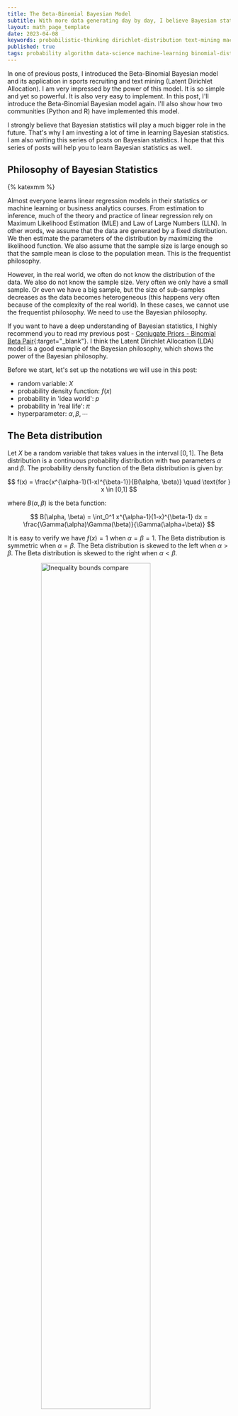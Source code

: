 ```yaml
---
title: The Beta-Binomial Bayesian Model
subtitle: With more data generating day by day, I believe Bayesian statistics is the way to go. That's why I'm writing this series of posts on Bayesian statistics. In this post, I'll introduce the Beta-Binomial Bayesian model again. I'll also show how two communities (Python and R) have implemented this model.
layout: math_page_template
date: 2023-04-08
keywords: probabilistic-thinking dirichlet-distribution text-mining machine-learning bayesian-inference bayesian-statistics 
published: true
tags: probability algorithm data-science machine-learning binomial-distribution bayesian-statistics beta-distribution conjugate-prior
---
```



In one of previous posts, I introduced the Beta-Binomial Bayesian model and its application in sports recruiting and text mining (Latent Dirichlet Allocation). I am very impressed by the power of this model. It is so simple and yet so powerful. It is also very easy to implement. In this post, I'll introduce the Beta-Binomial Bayesian model again. I'll also show how two communities (Python and R) have implemented this model.

I strongly believe that Bayesian statistics will play a much bigger role in the future. That's why I am investing a lot of time in learning Bayesian statistics. I am also writing this series of posts on Bayesian statistics. I hope that this series of posts will help you to learn Bayesian statistics as well.

## Philosophy of Bayesian Statistics

{% katexmm %}

Almost everyone learns linear regression models in their statistics or machine learning or business analytics courses. From estimation to inference, much of the theory and practice of linear regression rely on Maximum Likelihood Estimation (MLE) and Law of Large Numbers (LLN). In other words, we assume that the data are generated by a fixed distribution. We then estimate the parameters of the distribution by maximizing the likelihood function. We also assume that the sample size is large enough so that the sample mean is close to the population mean. This is the frequentist philosophy.

However, in the real world, we often do not know the distribution of the data. We also do not know the sample size. Very often we only have a small sample. Or even we have a big sample, but the size of sub-samples decreases as the data becomes heterogeneous (this happens very often because of the complexity of the real world). In these cases, we cannot use the frequentist philosophy. We need to use the Bayesian philosophy.

If you want to have a deep understanding of Bayesian statistics, I highly recommend you to read my previous post  - [Conjugate Priors - Binomial Beta Pair](https://oceanumeric.github.io/math/2023/03/conjugate-priors){:target="_blank"}. I think the Latent Dirichlet Allocation (LDA) model is a good example of the Bayesian philosophy, which shows the power of the Bayesian philosophy.


Before we start, let's set up the notations we will use in this post:

- random variable: $X$
- probability density function: $f(x)$
- probability in 'idea world': $p$
- probability in 'real life': $\pi$
- hyperparameter: $\alpha, \beta, \cdots$


## The Beta distribution



Let $X$ be a random variable that takes values in the interval $[0,1]$. The Beta distribution is a continuous probability distribution with two parameters $\alpha$ and $\beta$. The probability density function of the Beta distribution is given by:

$$
f(x) = \frac{x^{\alpha-1}(1-x)^{\beta-1}}{B(\alpha, \beta)} \quad \text{for } x \in [0,1]
$$

where $B(\alpha, \beta)$ is the beta function:  

$$
B(\alpha, \beta) = \int_0^1 x^{\alpha-1}(1-x)^{\beta-1} dx = \frac{\Gamma(\alpha)\Gamma(\beta)}{\Gamma(\alpha+\beta)}
$$

It is easy to verify we have $f(x) = 1$ when $\alpha = \beta = 1$. The Beta distribution is symmetric when $\alpha = \beta$. The Beta distribution is skewed to the left when $\alpha > \beta$. The Beta distribution is skewed to the right when $\alpha < \beta$.

<div class='figure'>
    <img src="/math/images/beta_dist.png"
         alt="Inequality bounds compare"
         style="width: 70%; display: block; margin: 0 auto;"/>
    <div class='caption'>
        <span class='caption-label'>Figure 1.</span> The plot of the beta distribution with different values of $\alpha$ and $\beta$.
    </div>
</div>
 

Now, let's list some properties of the Beta distribution. 

$$
\begin{aligned}
\text{E}[X] &= \int x \cdot f(x) dx =  \frac{\alpha}{\alpha + \beta} \\
\text{Var}[X] &= \int (x - \mathrm{E}(x))^2 \cdot  f(x) dx =  \frac{\alpha \beta}{(\alpha + \beta)^2(\alpha + \beta + 1)} \\
\text{Mode}[X] &= \argmax_x f(x) =  \frac{\alpha - 1}{\alpha + \beta - 2} 
\end{aligned}
$$

It is important to know that $\alpha, \beta$ could be any real numbers with $\alpha > 0$ and $\beta > 0$. 


<div class='figure'>
    <img src="/math/images/beta_distribution.png"
         alt="Inequality bounds compare"
         style="width: 70%; display: block; margin: 0 auto;"/>
    <div class='caption'>
        <span class='caption-label'>Figure 2.</span> The plot of the beta distribution. 
    </div>
</div>


## A simple example

Let's consider a simple example. Suppose you are basketball coach. Now, you are recruiting a new player. You ask this player to shoot 10 free throws. Assume that the player's probability of making a free throw is $p$. We can model this process as a Binomial distribution with $n = 10$ and $p$.

$$
X \sim \text{Binomial}(n=10, p) = \binom{10}{x} p^x (1-p)^{10-x}
$$

Now, let's assume three different scenarios:

- Scenario 1: this player is a rookie, which means his probability of making a free throw is $p = 0.5$.
- Scenario 2: this player is a veteran, which means his probability of making a free throw is $p = 0.7$.
- Scenario 3: this player is a superstar, which means his probability of making a free throw is $p = 0.9$.

We plot the distribution of $X$ in the three scenarios in Figure 3.

<div class='figure'>
    <img src="/math/images/free_throws.png"
         alt="Inequality bounds compare"
         style="width: 70%; display: block; margin: 0 auto;"/>
    <div class='caption'>
        <span class='caption-label'>Figure 3.</span> The plot of binomial distribution with different values of $p$.
    </div>
</div>

Now, image that we ask this player to shoot 10 free throws. We observe that he makes 6 free throws. Can you tell which scenario is more likely? From figure 3, we can make

- Scenario 1: $p = 0.5$, $X = 6$, $f(x) = 0.205$
- Scenario 2: $p = 0.7$, $X = 6$, $f(x) = 0.200$
- Scenario 3: $p = 0.9$, $X = 6$, $f(x) = 0.011$

This means the likelihood of Scenario 3 is much smaller than the likelihood of Scenario 1 and Scenario 2. Therefore, we can conclude that the player is more likely to be a rookie or a veteran.

But, how confident are we about this conclusion? Right now, we only have one observation. We do not know the distribution of $X$. We do not know the sample size. We do not know the true value of $p$. We only know that the player is more likely to be a rookie or a veteran.

There are two ways to solve this problem. The first way is to use frequentist statistics. The second way is to use Bayesian statistics. 

With frequentist statistics, we can ask our friend to shoot 10 free throws again and again (let's say 5 round). Then, we can calculate the average of likelihood and make a conclusion.

With Bayesian statistics, we can use the Beta distribution to model the distribution of $p$. Then, we can use the posterior distribution to make a conclusion.

When should one use frequentist statistics and when should one use Bayesian statistics? The answer is that it depends on the problem. In this example, we can use either frequentist statistics or Bayesian statistics.

But for many problems, we can only use Bayesian statistics. For example, if we want to estimate the probability of a person having a disease, we can only use Bayesian statistics. We cannot use frequentist statistics because we do not have a large sample size.

You get the idea. Bayesian statistics is more flexible than frequentist statistics. But, Bayesian statistics is also more complicated than frequentist statistics, which needs a prior distribution and a posterior distribution.

### Tuning the hyperparameters for prior distribution

According to a post from [Wikipedia](https://en.wikipedia.org/wiki/Free_throw){:target="_blank"}, the average free throw percentage in the NBA is $0.75$. This means the average value of $p$ is $0.75$. The share of players who make more than $0.75$ is rare. This means the distribution of $p$ is skewed to the left. Therefore we have to choose a beta distribution with $\alpha > \beta$ and

$$
\mathrm{E}[p] = \frac{\alpha}{\alpha + \beta} = 0.75; \Rightarrow \alpha = 3 \beta 
$$

<div class='figure'>
    <img src="/math/images/tuning_beta.png"
         alt="Inequality bounds compare"
         style="width: 70%; display: block; margin: 0 auto;"/>
    <div class='caption'>
        <span class='caption-label'>Figure 4.</span> The plot of beta distribution with different values of $\alpha$ and $\beta$.
    </div>
</div>

Based on Figure 4, we choose $\alpha = 15$ and $\beta = 5$. Then, we can calculate the posterior distribution of $p$.

First, let's review the formula of the Bayesian update. The posterior distribution is

$$
\begin{aligned}
f(\theta | \text{data}) & = \frac{f(\text{data} | \theta) f(\theta)}{f(\text{data})}  \\
\text{posterior} &  \varpropto \frac{\text{likelihood} \cdot \text{prior}}{\text{evidence}}
\end{aligned}
$$

where $f(\text{data})$ is the evidence, which is the sum of the likelihood and the prior:

$$
f(\text{data}) = \int f(\text{data} | \theta) f(\theta) d\theta \quad \text{or} \quad f(\text{data}) = \sum_{i=1}^n f(\text{data} | \theta_i) f(\theta_i)
$$

We can calculate the posterior distribution of $p$ as follows (assume our player makes 6 free throws):

$$
\begin{aligned}
\pi(p |x=6, n = 10, alpha = 15, beta = 5) & = \mathrm{Beta}(p | \alpha + x, \beta + n - x) \\ 
& = \mathrm{Beta}(p | 15 + 6, 5 + 10 - 6) \\
& = \mathrm{Beta}(p | 21, 9)
\end{aligned}
$$

## Calculating the posterior distribution

Now, we can calculate the posterior distribution of $p$.

<div class='figure'>
    <img src="/math/images/free_throws_posterior.png"
         alt="Inequality bounds compare"
         style="width: 70%; display: block; margin: 0 auto;"/>
    <div class='caption'>
        <span class='caption-label'>Figure 5.</span> The plot of beta distribution and the posterior distribution of $p$.
    </div>
</div>

From Figure 5, we can see that the posterior distribution shifts to the left. This means the player is more likely to be a rookie or a veteran. How could interpret the posterior distribution?

If the blue curve is the prior distribution, which gives the probability of $p$ based on our prior knowledge. The red curve is the posterior distribution, which gives the probability of $p$ based on our prior knowledge and the observation.

In this example, the prior distribution gives the distribution of $p$ based on our observation of all NBA players. The posterior distribution gives the distribution of $p$ based on our observation of all NBA players and the observation of our player. 

The posterior distribution could be used to estimate the value of this basketball player. As it not just gives this player's free throw percentage, but also gives the uncertainty of this player's free throw percentage.


```python
# %%
import os
import itertools
import numpy as np
import scipy as sp
import pandas as pd
import matplotlib.pyplot as plt
import seaborn as sns


def plot_beta_dist():
    
    hyperparams = [1, 3, 10]
    alpha_beta = list(itertools.product(hyperparams, hyperparams))
    
    # random variable
    x = np.linspace(0, 1, 1000)
    
    fig, axes = plt.subplots(3, 3, figsize=(9, 8))
    axes = axes.flatten()
    for idx, (alpha, beta) in enumerate(alpha_beta):
        y = sp.stats.beta.pdf(x, alpha, beta)
        axes[idx].plot(x, y, "k-")
        axes[idx].set_ylim(0, 6)
        axes[idx].set_title(f"alpha={alpha}, beta={beta}")
    fig.subplots_adjust(hspace=0.5)
    # plt.savefig('./docs/math/images/beta_dist.png', dpi=300, bbox_inches='tight')
    

def free_throws():
    """Plot binomial distribution for free throws"""
    p_vals = [0.5, 0.7, 0.9]
    markers = ["ko-", "ko--", "ko:"]
    n = 10
    x = np.arange(0, n+1, 1)
    fig, ax = plt.subplots(figsize=(7, 3.5))
    for idx in range(len(p_vals)):
        p = p_vals[idx]
        y = sp.stats.binom.pmf(x, n, p)
        mk = markers[idx]
        ax.plot(x, y, mk, label=f"p={p}")
    # add a vertical line at x=6
    ax.axvline(x=6, color="b", linestyle="-.")
    ax.set_title("Binomial distribution for free throws")
    plt.legend()
    plt.savefig('./docs/math/images/free_throws.png', dpi=300,
                                    bbox_inches='tight')
        
def tuning_beta():
    """plot beta distribution for tuning parameters
    alpha = 3 beta 
    """
    hyperparams = [(3, 1), (15, 5), (30, 10)]
    fig, axes = plt.subplots(1, 3, figsize=(8.5, 3))
    axes = axes.flatten()
    for idx, (alpha, beta) in enumerate(hyperparams):
        x = np.linspace(0, 1, 1000)
        y = sp.stats.beta.pdf(x, alpha, beta)
        axes[idx].plot(x, y, "k-")
        axes[idx].set_ylim(0, 6)
        axes[idx].set_title(f"alpha={alpha}, beta={beta}")
    plt.savefig('./docs/math/images/tuning_beta.png', dpi=300,
                                    bbox_inches='tight')


def plot_posterior():
    x = np.linspace(0, 1, 1000)
    hyperparams = [(15, 5), (21, 9)]
    fig, ax = plt.subplots(figsize=(7, 3.5))
    for alpha, beta in hyperparams:
        y = sp.stats.beta.pdf(x, alpha, beta)
        ax.plot(x, y, label=f"alpha={alpha}, beta={beta}")
    ax.set_title("Posterior distribution for free throws")
    ax.set_xlabel("p")
    ax.set_ylabel("Density")
    plt.legend()
    fig.savefig('./docs/math/images/free_throws_posterior.png', dpi=300,
                                    bbox_inches='tight')


if __name__ == "__main__":
    print(os.getcwd())
    # plt.style.use('default')
    # plt.style.use('seaborn')
    # plot_beta_dist()
    # free_throws()
    # tuning_beta()
    plot_posterior()
```

## Baseball example

Let's take another example with the baseball data. To be honest, I do not know much about baseball. But I think this example is interesting.
I guess in baseball, you use batting average to measure the performance of a player. The batting average is the number of hits divided by the number of at bats. For example, if a player has 100 at bats and 30 hits, then the batting average is $0.3$. Again, I have no idea what those terms mean. 

The data is from a R package called [Lahman](https://cran.r-project.org/web/packages/Lahman/index.html){:target="_blank"}. The data contains the batting average of all players in the MLB from 1871 to 2016. 

|name           |    H|    AB(at bats)| average|
|:--------------|----:|-----:|-------:|
|Hank Aaron     | 3771| 12364|   0.305|
|Tommie Aaron   |  216|   944|   0.229|
|Andy Abad      |    2|    21|   0.095|
|John Abadie    |   11|    49|   0.224|
|Ed Abbaticchio |  772|  3044|   0.254|

Now, if we want to use the batting average to measure the performance of a player, we will face the issue of proportion. For example, if we want to measure the performance of a player who has 100 at bats and 30 hits, we will get a batting average of $0.3$. But if we want to measure the performance of a player who has 1000 at bats and 300 hits, we will get a batting average of $0.3$ again. But which player is better? For instance, the following table gives the top 5 players with the highest batting average. 

|name             |  H| AB| average|
|:----------------|--:|--:|-------:|
|Jeff Banister    |  1|  1|       1|
|Doc Bass         |  1|  1|       1|
|Steve Biras      |  2|  2|       1|
|C. B. Burns      |  1|  1|       1|
|Jackie Gallagher |  1|  1|       1|

If you look at the table, you can see that we could not say Jeff Banister is the best player.

The intuition is that we need to take into account the number of at bats because one could get lucky and get a lot of hits with a small number of at bats.


### Get a distribution as a prior

<div class='figure'>
    <img src="/math/images/baseball_batting_hist.png"
         alt="Inequality bounds compare"
         style="width: 70%; display: block; margin: 0 auto;"/>
    <div class='caption'>
        <span class='caption-label'>Figure 6.</span> The plot of the batting average of all players in the MLB from 1871 to 2016 and its fitted beta distribution.
    </div>
</div>

As it is shown in Figure 6, by fitting a beta distribution to the batting average, we can get a distribution as a prior. The parameters of the beta distribution are $\alpha=79.43$ and $\beta=228$, which means that the success probability is $0.2584$ and the number of trials is $307$.

Now we can use this prior to update the posterior distribution after we get new data. For example, if we get a new player who has 100 at bats and 30 hits, we can update the posterior distribution by using the following formula:

$$
\frac{30 + 79.43}{100 + 79.43 + 228} \approx 0.2686
$$

How about the player who has 10 at bats and 4 hits? We can update the posterior distribution by using the following formula:

$$
\frac{4 + 79.43}{10 + 79.43 + 228} \approx 0.2628
$$

Therefore, we can see that the posterior distribution is updated by the new data. Even though $4/10 > 30/100$, the posterior distribution is updated to a lower value. 

The following table gives the ranking of the top 5 players with the highest batting average after we update the posterior distribution.

|name                 |    H|   AB| average| posterior|
|:--------------------|----:|----:|-------:|---------:|
|Rogers Hornsby       | 2930| 8173|   0.358|     0.355|
|Shoeless Joe Jackson | 1772| 4981|   0.356|     0.350|
|Ed Delahanty         | 2597| 7510|   0.346|     0.342|
|Billy Hamilton       | 2164| 6283|   0.344|     0.340|
|Harry Heilmann       | 2660| 7787|   0.342|     0.338|

The following table gives the ranking of the worst 5 players with the lowest batting average after we update the posterior distribution.

|name           |   H|   AB| average| posterior|
|:--------------|---:|----:|-------:|---------:|
|Bill Bergen    | 516| 3028|   0.170|     0.178|
|Ray Oyler      | 221| 1265|   0.175|     0.191|
|John Vukovich  |  90|  559|   0.161|     0.195|
|John Humphries |  52|  364|   0.143|     0.195|
|George Baker   |  74|  474|   0.156|     0.196|


Notice that in each of these cases, empirical Bayes didn’t simply pick the players who had 1 or 2 at-bats. It found players who batted well, or poorly, across a long career. What a load off our minds: we can start using these empirical Bayes estimates in downstream analyses and algorithms, and not worry that we’re accidentally letting 0/1 or 1/1 cases ruin everything.


<div class='figure'>
    <img src="/math/images/baseball_posterior.png"
         alt="Inequality bounds compare"
         style="width: 70%; display: block; margin: 0 auto;"/>
    <div class='caption'>
        <span class='caption-label'>Figure 7.</span> The plot of the batting average of all players and its estimated average after we update the posterior distribution.
    </div>
</div>

Figure 7 tells us those who have high AB (at bats) serves as a benchmark for the performance of a player, which is used as a prior to update the posterior distribution. That's why dots with red color are located around diagonal line. Those who have low AB but high H (hits) are outliers. They (green dots) are shrinked to the blue dashed line, which makes them close to the average of the posterior distribution.

The idea behind the figure 7 is that we’ve moved all our estimates towards the average. How much it moves these estimates depends on how much evidence we have: if we have very little evidence (4 hits out of 10) we move it a lot, if we have a lot of evidence (300 hits out of 1000) we move it only a little. This is why we call this kind of process _“shrinking towards the prior”_.


## Conclusion

In this post we have discussed the concept of empirical Bayes and how to use it to update the posterior distribution. We have also discussed the application of empirical Bayes in baseball.

One can see that the key step in empirical Bayes is to get a prior distribution. That's why some scholars criticize empirical Bayes method subjectively. However, I think it is a good method to update the posterior distribution. It is easy to implement and it is easy to understand.

with more and more data, the posterior distribution will be more and more accurate. One could also construct the prior distribution by modeling different factors, such as the age of a player, the league of a player, etc. This will give us [Bayesian hierarchical model](https://en.wikipedia.org/wiki/Bayesian_hierarchical_modeling){:target="_blank"}, which is a powerful tool to analyze data.










{% endkatexmm %}